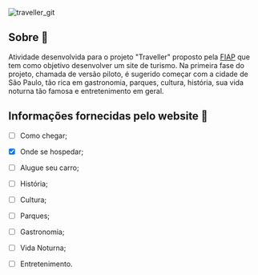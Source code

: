 ![traveller_git](https://user-images.githubusercontent.com/55500140/116286274-69977080-a765-11eb-9bfc-294164e342f0.png)

## Sobre 📝

Atividade desenvolvida para o projeto "Traveller" proposto pela [FIAP](https://www.fiap.com.br/) que tem como objetivo desenvolver um site de turismo. Na primeira fase do projeto, chamada de versão piloto, é sugerido começar com
a cidade de São Paulo, tão rica em gastronomia, parques, cultura, história, sua vida noturna tão famosa e entretenimento em geral.

## Informações fornecidas pelo website 📌

- [ ] Como chegar;
- [x] Onde se hospedar;
- [ ] Alugue seu carro;
- [ ] História;
- [ ] Cultura;
- [ ] Parques;
- [ ] Gastronomia;
- [ ] Vida Noturna;
- [ ] Entretenimento.

